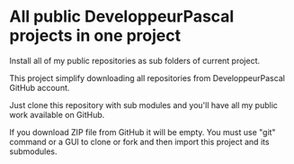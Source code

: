 # All public DeveloppeurPascal projects in one project
Install all of my public repositories as sub folders of current project.

This project simplify downloading all repositories from DeveloppeurPascal GitHub account.

Just clone this repository with sub modules and you'll have all my public work available on GitHub.

If you download ZIP file from GitHub it will be empty. You must use "git" command or a GUI to clone or fork and then import this project and its submodules.